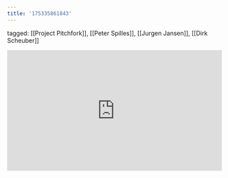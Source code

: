```yaml
---
title: '175335861843'
---
```

tagged: [[Project Pitchfork]], [[Peter Spilles]], [[Jurgen Jansen]], [[Dirk Scheuber]]
<iframe allow="accelerometer; autoplay; clipboard-write; encrypted-media; gyroscope; picture-in-picture" allowfullscreen="" frameborder="0" height="281" id="youtube_iframe" src="https://www.youtube.com/embed/pDJi9Te6xNY?feature=oembed&amp;enablejsapi=1&amp;origin=https://safe.txmblr.com&amp;wmode=opaque" width="500"></iframe>